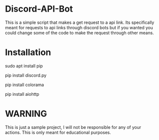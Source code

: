# Discord-API-Bot


<p> This is a simple script that makes a get request to a api link. Its specifically meant for requests to api links through discord bots but if you wanted you could change some of the code to make the request through other means.

# Installation

sudo apt install pip

pip install discord.py

pip install colorama

pip install aiohttp

# WARNING
This is just a sample project, I will not be responsible for any of your actions. This is only meant for educational purposes.
